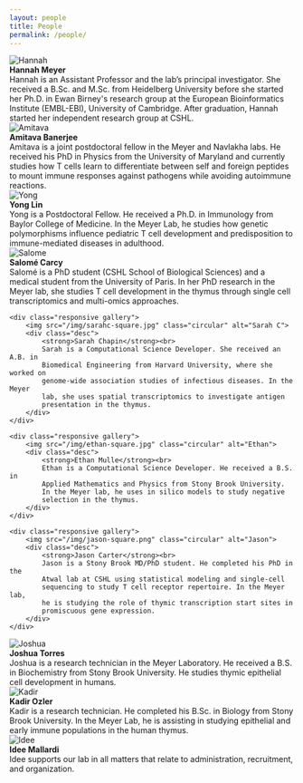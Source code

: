 ```yaml
---
layout: people
title: People
permalink: /people/
---
```



<div class="row">
    <div class="responsive gallery">
        <img src="/img/hannah-square.jpg" class="circular" alt="Hannah">
        <div class="desc">
            <strong>Hannah Meyer</strong><br>
            Hannah is an Assistant Professor and the lab’s principal
            investigator. She received a B.Sc. and M.Sc. from Heidelberg
            University before she started her Ph.D. in Ewan Birney's research
            group at the European Bioinformatics Institute (EMBL-EBI), University
            of Cambridge. After graduation, Hannah started her independent
            research group at CSHL.
        </div>
    </div>
    <div class="responsive gallery">
        <img src="/img/amitava-square.jpg" class="circular" alt="Amitava">
        <div class="desc">
            <strong>Amitava Banerjee</strong><br>
            Amitava is a joint postdoctoral fellow in  the Meyer and Navlakha
            labs. He received his PhD in Physics from the University of Maryland
            and currently studies how T cells learn to differentiate between self
            and foreign peptides to mount immune responses against pathogens
            while avoiding autoimmune reactions.
        </div>
    </div>
    <div class="responsive gallery">
        <img src="/img/yong-square.jpg" class="circular" alt="Yong">
        <div class="desc">
            <strong>Yong Lin</strong><br>
            Yong is a Postdoctoral Fellow. He received a Ph.D. in Immunology
            from Baylor College of Medicine. In the Meyer Lab, he studies how
            genetic polymorphisms influence pediatric T cell development and
            predisposition to immune-mediated diseases in adulthood.
        </div>
    </div>
    <div class="responsive gallery">
        <img src="/img/salome-square.jpg" class="circular" alt="Salome">
        <div class="desc">
            <strong>Salomé Carcy</strong><br>
        Salomé is a PhD student (CSHL School of Biological Sciences) and a
        medical student from the University of Paris.
        In her PhD research in the Meyer lab, she studies T cell
        development in the thymus through single cell transcriptomics and
        multi-omics approaches.
        </div>
    </div>

</div>

<div class="row">

    <div class="responsive gallery">
        <img src="/img/sarahc-square.jpg" class="circular" alt="Sarah C">
        <div class="desc">
            <strong>Sarah Chapin</strong><br>
            Sarah is a Computational Science Developer. She received an A.B. in
            Biomedical Engineering from Harvard University, where she worked on
            genome-wide association studies of infectious diseases. In the Meyer
            lab, she uses spatial transcriptomics to investigate antigen
            presentation in the thymus.
        </div>
    </div>

    <div class="responsive gallery">
        <img src="/img/ethan-square.jpg" class="circular" alt="Ethan">
        <div class="desc">
            <strong>Ethan Mulle</strong><br>
            Ethan is a Computational Science Developer. He received a B.S. in
            Applied Mathematics and Physics from Stony Brook University.
            In the Meyer lab, he uses in silico models to study negative
            selection in the thymus.
        </div>
    </div>

    <div class="responsive gallery">
        <img src="/img/jason-square.png" class="circular" alt="Jason">
        <div class="desc">
            <strong>Jason Carter</strong><br>
            Jason is a Stony Brook MD/PhD student. He completed his PhD in the
            Atwal lab at CSHL using statistical modeling and single-cell
            sequencing to study T cell receptor repertoire. In the Meyer lab,
            he is studying the role of thymic transcription start sites in
            promiscuous gene expression.
        </div>
    </div>
</div>


<div class="row">
    <div class="responsive gallery">
        <img src="/img/joshua-square.jpg" class="circular" alt="Joshua">
        <div class="desc">
            <strong>Joshua Torres</strong><br>
            Joshua is a research technician in the Meyer Laboratory. He received
            a B.S. in Biochemistry from Stony Brook University. He studies thymic
            epithelial cell development in humans.
        </div>
    </div>
    <div class="responsive gallery">
        <img src="/img/Kadir-square.jpg" class="circular" alt="Kadir">
        <div class="desc">
            <strong>Kadir Ozler</strong><br>
            Kadir is a research technician. He completed his B.Sc. in Biology
            from Stony Brook University. In the Meyer Lab, he is assisting in
            studying epithelial and early immune populations in the human thymus.
        </div>
    </div>
    <div class="responsive gallery">
        <img src="/img/idee-square.jpg" class="circular" alt="Idee">
        <div class="desc">
            <strong>Idee Mallardi</strong><br>
            Idee supports our lab in all matters that relate to administration,
            recruitment, and organization.
        </div>
    </div>
</div>
